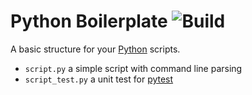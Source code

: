 # Python Boilerplate ![Build](https://travis-ci.org/cuhsat/practical.svg)
A basic structure for your [Python](https://www.python.org) scripts.

* `script.py`      a simple script with command line parsing
* `script_test.py` a unit test for [pytest](https://pytest.org)
